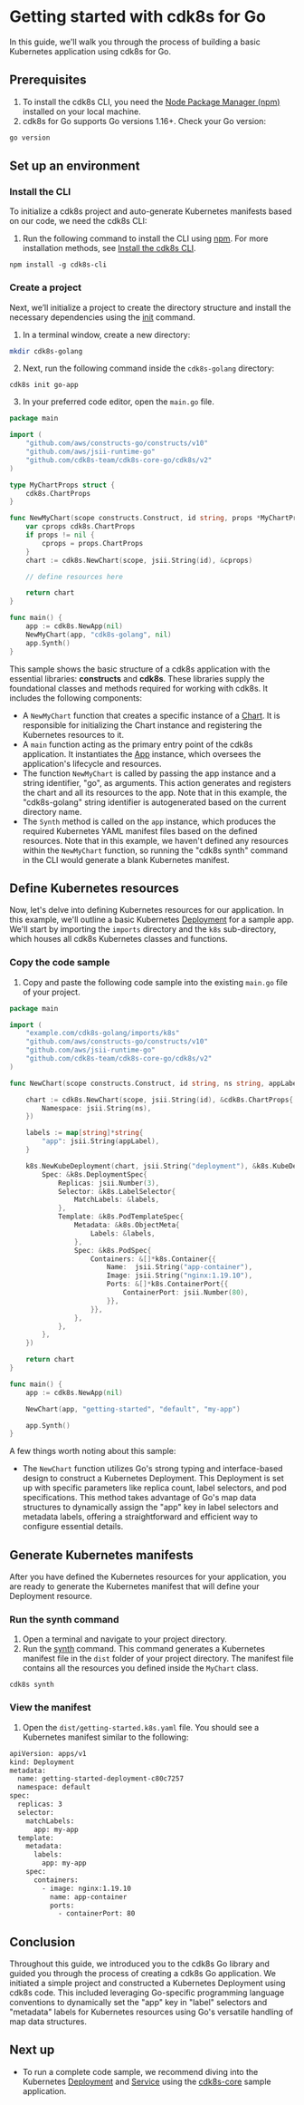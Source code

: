 # Getting started with cdk8s for Go
In this guide, we'll walk you through the process of building a basic Kubernetes application using cdk8s for Go.

## Prerequisites
1. To install the cdk8s CLI, you need the [Node Package Manager (npm)](https://docs.npmjs.com/downloading-and-installing-node-js-and-npm) installed on your local machine. 
2. cdk8s for Go supports Go versions 1.16+. Check your Go version:
```bash
go version
```

## Set up an environment
### Install the CLI
To initialize a cdk8s project and auto-generate Kubernetes manifests based on our code, we need the cdk8s CLI:

1. Run the following command to install the CLI using [npm](https://docs.npmjs.com/downloading-and-installing-node-js-and-npm). For more installation methods, see [Install the cdk8s CLI](./../cli/installation.md).
```console
npm install -g cdk8s-cli
```

### Create a project
Next, we’ll initialize a project to create the directory structure and install the necessary dependencies using the [init](./../cli/init.md) command. 

 1. In a terminal window, create a new directory:
```bash
mkdir cdk8s-golang
```

2. Next, run the following command inside the `cdk8s-golang` directory: 
```console
cdk8s init go-app
```

3. In your preferred code editor, open the `main.go` file. 
```go
package main

import (
	"github.com/aws/constructs-go/constructs/v10"
	"github.com/aws/jsii-runtime-go"
	"github.com/cdk8s-team/cdk8s-core-go/cdk8s/v2"
)

type MyChartProps struct {
	cdk8s.ChartProps
}

func NewMyChart(scope constructs.Construct, id string, props *MyChartProps) cdk8s.Chart {
	var cprops cdk8s.ChartProps
	if props != nil {
		cprops = props.ChartProps
	}
	chart := cdk8s.NewChart(scope, jsii.String(id), &cprops)

	// define resources here

	return chart
}

func main() {
	app := cdk8s.NewApp(nil)
	NewMyChart(app, "cdk8s-golang", nil)
	app.Synth()
}
```

This sample shows the basic structure of a cdk8s application with the essential libraries: **constructs** and **cdk8s**. These libraries supply the foundational classes and methods required for working with cdk8s. It includes the following components:

   * A `NewMyChart` function that creates a specific instance of a [Chart](https://pkg.go.dev/github.com/cdk8s-team/cdk8s-core-go/cdk8s/v2#Chart). It is responsible for initializing the Chart instance and registering the Kubernetes resources to it.
   * A `main` function acting as the primary entry point of the cdk8s application. It instantiates the [App](https://pkg.go.dev/github.com/cdk8s-team/cdk8s-core-go/cdk8s/v2#App) instance, which oversees the application's lifecycle and resources.
   * The function `NewMyChart` is called by passing the app instance and a string identifier, "go", as arguments. This action generates and registers the chart and all its resources to the app. Note that in this example, the "cdk8s-golang" string identifier is autogenerated based on the current directory name.
   * The `Synth` method is called on the `app` instance, which produces the required Kubernetes YAML manifest files based on the defined resources. Note that in this example, we haven't defined any resources within the `NewMyChart` function, so running the "cdk8s synth" command in the CLI would generate a blank Kubernetes manifest.

## Define Kubernetes resources
 Now, let's delve into defining Kubernetes resources for our application. In this example, we'll outline a basic Kubernetes [Deployment](https://kubernetes.io/docs/concepts/workloads/controllers/deployment/) for a sample app. We'll start by importing the `imports` directory and the `k8s` sub-directory, which houses all cdk8s Kubernetes classes and functions.

### Copy the code sample

1. Copy and paste the following code sample into the existing `main.go` file of your project.

```go
package main

import (
	"example.com/cdk8s-golang/imports/k8s"
	"github.com/aws/constructs-go/constructs/v10"
	"github.com/aws/jsii-runtime-go"
	"github.com/cdk8s-team/cdk8s-core-go/cdk8s/v2"
)

func NewChart(scope constructs.Construct, id string, ns string, appLabel string) cdk8s.Chart {

	chart := cdk8s.NewChart(scope, jsii.String(id), &cdk8s.ChartProps{
		Namespace: jsii.String(ns),
	})

	labels := map[string]*string{
		"app": jsii.String(appLabel),
	}

	k8s.NewKubeDeployment(chart, jsii.String("deployment"), &k8s.KubeDeploymentProps{
		Spec: &k8s.DeploymentSpec{
			Replicas: jsii.Number(3),
			Selector: &k8s.LabelSelector{
				MatchLabels: &labels,
			},
			Template: &k8s.PodTemplateSpec{
				Metadata: &k8s.ObjectMeta{
					Labels: &labels,
				},
				Spec: &k8s.PodSpec{
					Containers: &[]*k8s.Container{{
						Name:  jsii.String("app-container"),
						Image: jsii.String("nginx:1.19.10"),
						Ports: &[]*k8s.ContainerPort{{
							ContainerPort: jsii.Number(80),
						}},
					}},
				},
			},
		},
	})

	return chart
}

func main() {
	app := cdk8s.NewApp(nil)

	NewChart(app, "getting-started", "default", "my-app")

	app.Synth()
}
```

 A few things worth noting about this sample:

- The `NewChart` function utilizes Go's strong typing and interface-based design to construct a Kubernetes Deployment. This Deployment is set up with specific parameters like replica count, label selectors, and pod specifications. This method takes advantage of Go's map data structures to dynamically assign the "app" key in label selectors and metadata labels, offering a straightforward and efficient way to configure essential details.

## Generate Kubernetes manifests
After you have defined the Kubernetes resources for your application, you are ready to generate the Kubernetes manifest that will define your Deployment resource. 

### Run the synth command
1. Open a terminal and navigate to your project directory.
2. Run the [synth](https://cdk8s.io/docs/latest/cli/synth/) command. This command generates a Kubernetes manifest file in the `dist` folder of your project directory. The manifest file contains all the resources you defined inside the `MyChart` class.
```console
cdk8s synth
```

### View the manifest
1. Open the `dist/getting-started.k8s.yaml` file. You should see a Kubernetes manifest similar to the following:
```bash
apiVersion: apps/v1
kind: Deployment
metadata:
  name: getting-started-deployment-c80c7257
  namespace: default
spec:
  replicas: 3
  selector:
    matchLabels:
      app: my-app
  template:
    metadata:
      labels:
        app: my-app
    spec:
      containers:
        - image: nginx:1.19.10
          name: app-container
          ports:
            - containerPort: 80
```
## Conclusion
Throughout this guide, we introduced you to the cdk8s Go library and guided you through the process of creating a cdk8s Go application. We initiated a simple project and constructed a Kubernetes Deployment using cdk8s code. This included leveraging Go-specific programming language conventions to dynamically set the "app" key in "label" selectors and "metadata" labels for Kubernetes resources using Go's versatile handling of map data structures.

## Next up
- To run a complete code sample, we recommend diving into the Kubernetes [Deployment](https://kubernetes.io/docs/concepts/workloads/controllers/deployment/) and [Service](https://kubernetes.io/docs/concepts/services-networking/service/) using the [cdk8s-core](https://github.com/cdk8s-team/cdk8s-examples/blob/main/go/cdk8s-core/main.go) sample application.
